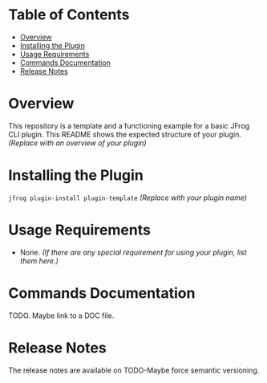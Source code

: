 # Table of Contents
- [Overview](#overview)
- [Installing the Plugin](#installing-the-plugin)
- [Usage Requirements](#usage-requirements)
- [Commands Documentation](#commands-documentation)
- [Release Notes](#release-notes)

# Overview
This repository is a template and a functioning example for a basic JFrog CLI plugin. This README shows the expected structure of your plugin.
*(Replace with an overview of your plugin)*

# Installing the Plugin
``jfrog plugin-install plugin-template`` *(Replace with your plugin name)*

# Usage Requirements
* None. *(If there are any special requirement for using your plugin, list them here.)*

# Commands Documentation
TODO. Maybe link to a DOC file.

# Release Notes
The release notes are available on TODO-Maybe force semantic versioning.
